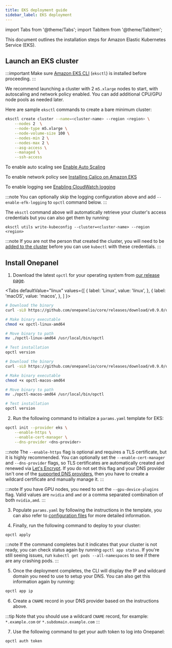 ```yaml
---
title: EKS deployment guide
sidebar_label: EKS deployment
---
```

import Tabs from '@theme/Tabs';
import TabItem from '@theme/TabItem';

This document outlines the installation steps for Amazon Elastic Kubernetes Service (EKS).

## Launch an EKS cluster
:::important
Make sure [Amazon EKS CLI](https://eksctl.io/introduction/#installation) (`eksctl`) is installed before proceeding.
:::

We recommend launching a cluster with 2 `m5.xlarge` nodes to start, with autoscaling and network policy enabled. You can add additional CPU/GPU node pools as needed later.

Here are sample `eksctl` commands to create a bare minimum cluster:

```bash
eksctl create cluster --name=<cluster-name> --region <region> \
    --nodes 2  \
    --node-type m5.xlarge \
    --node-volume-size 100 \
    --nodes-min 2 \
    --nodes-max 2 \
    --asg-access \
    --managed \
    --ssh-access
```
To enable auto scaling see [Enable Auto Scaling](https://eksctl.io/usage/autoscaling/)

To enable network policy see [Installing Calico on Amazon EKS](https://docs.aws.amazon.com/eks/latest/userguide/calico.html)

To enable logging see [Enabling CloudWatch logging](https://eksctl.io/usage/cloudwatch-cluster-logging/)

:::note
You can optionally skip the logging configuration above and add `--enable-efk-logging` to `opctl` command below.
:::

The `eksctl` command above will automatically retrieve your cluster's access credentials but you can also get them by running:

```
eksctl utils write-kubeconfig --cluster=<cluster-name> --region <region>
```

:::note
If you are not the person that created the cluster, you will need to be [added to the cluster](https://docs.aws.amazon.com/eks/latest/userguide/add-user-role.html) before you can use `kubectl` with these credentials.
:::

## Install Onepanel
1. Download the latest `opctl` for your operating system from [our release page](https://github.com/onepanelio/core/releases/latest).

<Tabs
  defaultValue="linux"
  values={[
    { label: 'Linux', value: 'linux', },
    { label: 'macOS', value: 'macos', },
  ]
}>
<TabItem value="linux">

```bash
# Download the binary
curl -sLO https://github.com/onepanelio/core/releases/download/v0.9.0/opctl-linux-amd64

# Make binary executable
chmod +x opctl-linux-amd64

# Move binary to path
mv ./opctl-linux-amd64 /usr/local/bin/opctl

# Test installation
opctl version
```

</TabItem>
<TabItem value="macos">

```bash
# Download the binary
curl -sLO https://github.com/onepanelio/core/releases/download/v0.9.0/opctl-macos-amd64

# Make binary executable
chmod +x opctl-macos-amd64

# Move binary to path
mv ./opctl-macos-amd64 /usr/local/bin/opctl

# Test installation
opctl version
```

</TabItem>
</Tabs>

2. Run the following command to initialize a `params.yaml` template for EKS:

```bash
opctl init --provider eks \
    --enable-https \
    --enable-cert-manager \
    --dns-provider <dns-provider>
```

:::note
The `--enable-https` flag is optional and requires a TLS certificate, but it is highly recommended. You can optionally set the `--enable-cert-manager` and `--dns-provider` flags, so TLS certificates are automatically created and renewed via [Let's Encrypt](https://letsencrypt.org/). If you do not set this flag and your DNS provider isn't one of the [supported DNS providers](/docs/deployment/configuration/tls#supported-dns-providers), then you have to create a wildcard certificate and manually manage it.
:::

:::note
If you have GPU nodes, you need to set the `--gpu-device-plugins` flag. Valid values are `nvidia` and `amd` or a comma separated combination of both `nvidia,amd`.
:::

3. Populate `params.yaml` by following the instructions in the template, you can also refer to [configuration files](/docs/deployment/configuration/files) for more detailed information.

4. Finally, run the following command to deploy to your cluster:

```bash
opctl apply
```

:::note
If the command completes but it indicates that your cluster is not ready, you can check status again by running `opctl app status`. If you're still seeing issues, run `kubectl get pods --all-namespaces` to see if there are any crashing pods.
:::

5. Once the deployment completes, the CLI will display the IP and wildcard domain you need to use to setup your DNS. You can also get this information again by running:

```bash
opctl app ip
```

6. Create a `CNAME` record in your DNS provider based on the instructions above.

:::tip
Note that you should use a wildcard `CNAME` record, for example: `*.example.com` or `*.subdomain.example.com`
:::

7. Use the following command to get your auth token to log into Onepanel:

```bash
opctl auth token
```

